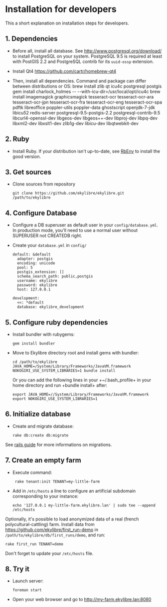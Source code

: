# Installation for developers

This a short explanation on installation steps for developers.

## 1. Dependencies

*   Before all, install all database. See http://www.postgresql.org/download/
    to install PostgreSQL on your system. PostgreSQL 9.5 is required at least
    with PostGIS 2.2 and PostgreSQL contrib for its `uuid-ossp` extension.

*   Install Qt4
    https://github.com/cartr/homebrew-qt4

*   Then, install all dependencies. Command and package can differ between
    distributions or OS:
        brew install zlib qt icu4c postgresql postgis 
        gem install charlock_holmes -- --with-icu-dir=/usr/local/opt/icu4c
        brew install imagemagick graphicsmagick tesseract-ocr tesseract-ocr-ara tesseract-ocr-jpn tesseract-ocr-fra tesseract-ocr-eng tesseract-ocr-spa pdftk libreoffice poppler-utils poppler-data ghostscript openjdk-7-jdk libicu52 redis-server postgresql-9.5-postgis-2.2 postgresql-contrib-9.5 libcurl4-openssl-dev libgeos-dev libgeos++-dev libproj-dev libpq-dev libxml2-dev libxslt1-dev zlib1g-dev libicu-dev libqtwebkit-dev


## 2. Ruby

*   Install Ruby. If your distribution isn't up-to-date, see
    [RbEnv](https://github.com/sstephenson/rbenv) to install the good version.


## 3. Get sources

*   Clone sources from repository

        git clone https://github.com/ekylibre/ekylibre.git /path/to/ekylibre

## 4. Configure Database

*   Configure a DB superuser as default user in your `config/database.yml`. In
    production mode, you'll need to use a normal user without SUPERUSER not
    CREATEDB right.

*   Create your `database.yml` in `config/`

        default: &default
          adapter: postgis
          encoding: unicode
          pool: 5
          postgis_extension: []
          schema_search_path: public,postgis
          username: ekylibre
          password: ekylibre
          host: 127.0.0.1

        development:
          <<: *default
          database: ekylibre_development


## 5. Configure ruby dependencies

*   Install bundler with rubygems:

        gem install bundler

*   Move to Ekylibre directory root and install gems with bundler:

        cd /path/to/ekylibre
        JAVA_HOME=/System/Library/Frameworks/JavaVM.framework NOKOGIRI_USE_SYSTEM_LIBRARIES=1 bundle install

    Or you can add the following lines in your +~/.bash_profile+ in your home
    directory and run +bundle install+ after:

        export JAVA_HOME=//System/Library/Frameworks/JavaVM.framework
        export NOKOGIRI_USE_SYSTEM_LIBRARIES=1


## 6. Initialize database

*   Create and migrate database:

        rake db:create db:migrate


See [rails guide](http://guides.rubyonrails.org/active_record_migrations.html#running-migrations) for more informations on migrations.

## 7. Create an empty farm

*  Execute command:

        rake tenant:init TENANT=my-little-farm

*   Add in `/etc/hosts` a line to configure an artificial subdomain
    corresponding to your instance:

        echo '127.0.0.1 my-little-farm.ekylibre.lan' | sudo tee --append /etc/hosts


Optionally, it's possible to load anonymized data of a real (french
polycultural-cattling) farm. Install data from
https://github.com/ekylibre/first_run-demo in
`/path/to/ekylibre/db/first_runs/demo`, and run:

    rake first_run TENANT=demo

Don't forget to update your `/etc/hosts` file.

## 8. Try it

*   Launch server:

        foreman start

*   Open your web browser and go to http://my-farm.ekylibre.lan:8080
